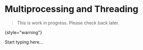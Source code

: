# Multiprocessing and Threading

> This is work in progress. Please check back later.
> 
{style="warning"}

Start typing here...